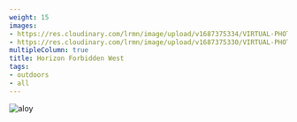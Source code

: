 ```yaml
---
weight: 15
images:
- https://res.cloudinary.com/lrmn/image/upload/v1687375334/VIRTUAL-PHOTOGRAPHY/hfw/lrmn-aloy_108_w2we3l.jpg
- https://res.cloudinary.com/lrmn/image/upload/v1687375330/VIRTUAL-PHOTOGRAPHY/hfw/lrmn-aloy_96_swxupl.jpg
multipleColumn: true
title: Horizon Forbidden West
tags:
- outdoors
- all
---
```


![aloy](https://res.cloudinary.com/lrmn/image/upload/v1687375309/VIRTUAL-PHOTOGRAPHY/hfw/lrmn-aloy_57_vhkv9o.jpg)